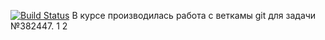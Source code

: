 [![Build Status](https://api.travis-ci.org/KonstantinKshnyakin/job4j_design.svg?branch=master)](https://travis-ci.com/KonstantinKshnyakin/job4j_design)
В курсе производилась работа с веткамы git для задачи №382447.
1
2